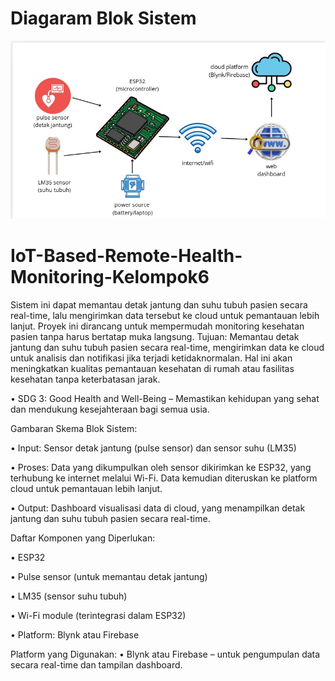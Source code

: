 # Diagaram Blok Sistem

![Diagram Blok Sistem](DiagramBlokSistem_Kel6.jpg)
# IoT-Based-Remote-Health-Monitoring-Kelompok6
Sistem ini dapat memantau detak jantung dan suhu tubuh pasien secara real-time, lalu mengirimkan data tersebut ke cloud untuk pemantauan lebih lanjut. Proyek ini dirancang untuk mempermudah monitoring kesehatan pasien tanpa harus bertatap muka langsung.
Tujuan:
Memantau detak jantung dan suhu tubuh pasien secara real-time, mengirimkan data ke cloud untuk analisis dan notifikasi jika terjadi ketidaknormalan. Hal ini akan meningkatkan kualitas pemantauan kesehatan di rumah atau fasilitas kesehatan tanpa keterbatasan jarak.

•	SDG 3: Good Health and Well-Being – Memastikan kehidupan yang sehat dan mendukung kesejahteraan bagi semua usia.


Gambaran Skema Blok Sistem:

•	Input: Sensor detak jantung (pulse sensor) dan sensor suhu (LM35)

•	Proses: Data yang dikumpulkan oleh sensor dikirimkan ke ESP32, yang terhubung ke internet melalui Wi-Fi. Data kemudian diteruskan ke platform cloud untuk pemantauan lebih lanjut.

•	Output: Dashboard visualisasi data di cloud, yang menampilkan detak jantung dan suhu tubuh pasien secara real-time.

Daftar Komponen yang Diperlukan:

•	ESP32

•	Pulse sensor (untuk memantau detak jantung)

•	LM35 (sensor suhu tubuh)

•	Wi-Fi module (terintegrasi dalam ESP32)

•	Platform: Blynk atau Firebase

Platform yang Digunakan:
•	Blynk atau Firebase – untuk pengumpulan data secara real-time dan tampilan dashboard.
